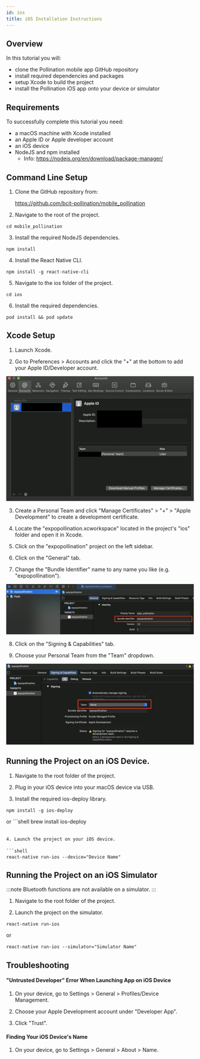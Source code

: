 ```yaml
---
id: ios
title: iOS Installation Instructions
---
```


## Overview

In this tutorial you will:

* clone the Pollination mobile app GitHub repository
* install required dependencies and packages
* setup Xcode to build the project
* install the Pollination iOS app onto your device or simulator

## Requirements

To successfully complete this tutorial you need:

* a macOS machine with Xcode installed
* an Apple ID or Apple developer account
* an iOS device
* NodeJS and npm installed 
  * Info: https://nodejs.org/en/download/package-manager/

## Command Line Setup

1. Clone the GitHub repository from:
   
   https://github.com/bcit-pollination/mobile_pollination

2. Navigate to the root of the project.

  ```shell
  cd mobile_pollination
  ```

3. Install the required NodeJS dependencies.

  ```shell
  npm install
  ```

4. Install the React Native CLI.

  ```shell
  npm install -g react-native-cli
  ```

5. Navigate to the ios folder of the project.

  ```shell
  cd ios
  ```

6. Install the required dependencies.

  ```shell
  pod install && pod update
  ```

## Xcode Setup

1. Launch Xcode.

2. Go to Preferences > Accounts and click the "+" at the bottom to add your Apple ID/Developer account.

  ![ios.png](../../static/img/ios.png)

3. Create a Personal Team and click "Manage Certificates" > "+" > "Apple Development" to create a development certificate.

4. Locate the "expopollination.xcworkspace" located in the project's "ios" folder and open it in Xcode.

5. Click on the "expopollination" project on the left sidebar.

6. Click on the "General" tab.

7. Change the "Bundle Identifier" name to any name you like (e.g. "expopollination").

  ![ios1.png](../../static/img/ios1.png)

8. Click on the "Signing & Capabilities" tab.

9. Choose your Personal Team from the "Team" dropdown.

  ![ios2.png](../../static/img/ios2.png)

## Running the Project on an iOS Device.

1. Navigate to the root folder of the project.

2. Plug in your iOS device into your macOS device via USB.

3. Install the required ios-deploy library.

  ```shell
  npm install -g ios-deploy
  ```
  or
    ```shell
  brew install ios-deploy
  ```

4. Launch the project on your iOS device.

  ```shell
  react-native run-ios --device="Device Name"
  ```

## Running the Project on an iOS Simulator

:::note
  Bluetooth functions are not available on a simulator.
:::

1. Navigate to the root folder of the project.

2. Launch the project on the simulator.

  ```shell
  react-native run-ios
  ```
  or
  ```shell
  react-native run-ios --simulator="Simulator Name"
  ```

## Troubleshooting

#### "Untrusted Developer" Error When Launching App on iOS Device

1. On your device, go to Settings > General > Profiles/Device Management.

2. Choose your Apple Development account under "Developer App".

3. Click "Trust".

#### Finding Your iOS Device's Name

1. On your device, go to Settings > General > About > Name.
